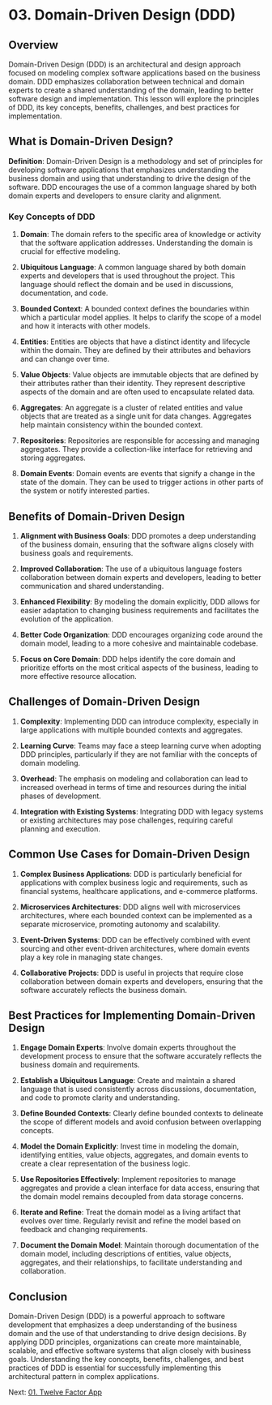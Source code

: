 # 03. Domain-Driven Design (DDD)

## Overview

Domain-Driven Design (DDD) is an architectural and design approach focused on modeling complex software applications based on the business domain. DDD emphasizes collaboration between technical and domain experts to create a shared understanding of the domain, leading to better software design and implementation. This lesson will explore the principles of DDD, its key concepts, benefits, challenges, and best practices for implementation.

## What is Domain-Driven Design?

**Definition**: Domain-Driven Design is a methodology and set of principles for developing software applications that emphasizes understanding the business domain and using that understanding to drive the design of the software. DDD encourages the use of a common language shared by both domain experts and developers to ensure clarity and alignment.

### Key Concepts of DDD

1. **Domain**: The domain refers to the specific area of knowledge or activity that the software application addresses. Understanding the domain is crucial for effective modeling.

2. **Ubiquitous Language**: A common language shared by both domain experts and developers that is used throughout the project. This language should reflect the domain and be used in discussions, documentation, and code.

3. **Bounded Context**: A bounded context defines the boundaries within which a particular model applies. It helps to clarify the scope of a model and how it interacts with other models.

4. **Entities**: Entities are objects that have a distinct identity and lifecycle within the domain. They are defined by their attributes and behaviors and can change over time.

5. **Value Objects**: Value objects are immutable objects that are defined by their attributes rather than their identity. They represent descriptive aspects of the domain and are often used to encapsulate related data.

6. **Aggregates**: An aggregate is a cluster of related entities and value objects that are treated as a single unit for data changes. Aggregates help maintain consistency within the bounded context.

7. **Repositories**: Repositories are responsible for accessing and managing aggregates. They provide a collection-like interface for retrieving and storing aggregates.

8. **Domain Events**: Domain events are events that signify a change in the state of the domain. They can be used to trigger actions in other parts of the system or notify interested parties.

## Benefits of Domain-Driven Design

1. **Alignment with Business Goals**: DDD promotes a deep understanding of the business domain, ensuring that the software aligns closely with business goals and requirements.

2. **Improved Collaboration**: The use of a ubiquitous language fosters collaboration between domain experts and developers, leading to better communication and shared understanding.

3. **Enhanced Flexibility**: By modeling the domain explicitly, DDD allows for easier adaptation to changing business requirements and facilitates the evolution of the application.

4. **Better Code Organization**: DDD encourages organizing code around the domain model, leading to a more cohesive and maintainable codebase.

5. **Focus on Core Domain**: DDD helps identify the core domain and prioritize efforts on the most critical aspects of the business, leading to more effective resource allocation.

## Challenges of Domain-Driven Design

1. **Complexity**: Implementing DDD can introduce complexity, especially in large applications with multiple bounded contexts and aggregates.

2. **Learning Curve**: Teams may face a steep learning curve when adopting DDD principles, particularly if they are not familiar with the concepts of domain modeling.

3. **Overhead**: The emphasis on modeling and collaboration can lead to increased overhead in terms of time and resources during the initial phases of development.

4. **Integration with Existing Systems**: Integrating DDD with legacy systems or existing architectures may pose challenges, requiring careful planning and execution.

## Common Use Cases for Domain-Driven Design

1. **Complex Business Applications**: DDD is particularly beneficial for applications with complex business logic and requirements, such as financial systems, healthcare applications, and e-commerce platforms.

2. **Microservices Architectures**: DDD aligns well with microservices architectures, where each bounded context can be implemented as a separate microservice, promoting autonomy and scalability.

3. **Event-Driven Systems**: DDD can be effectively combined with event sourcing and other event-driven architectures, where domain events play a key role in managing state changes.

4. **Collaborative Projects**: DDD is useful in projects that require close collaboration between domain experts and developers, ensuring that the software accurately reflects the business domain.

## Best Practices for Implementing Domain-Driven Design

1. **Engage Domain Experts**: Involve domain experts throughout the development process to ensure that the software accurately reflects the business domain and requirements.

2. **Establish a Ubiquitous Language**: Create and maintain a shared language that is used consistently across discussions, documentation, and code to promote clarity and understanding.

3. **Define Bounded Contexts**: Clearly define bounded contexts to delineate the scope of different models and avoid confusion between overlapping concepts.

4. **Model the Domain Explicitly**: Invest time in modeling the domain, identifying entities, value objects, aggregates, and domain events to create a clear representation of the business logic.

5. **Use Repositories Effectively**: Implement repositories to manage aggregates and provide a clean interface for data access, ensuring that the domain model remains decoupled from data storage concerns.

6. **Iterate and Refine**: Treat the domain model as a living artifact that evolves over time. Regularly revisit and refine the model based on feedback and changing requirements.

7. **Document the Domain Model**: Maintain thorough documentation of the domain model, including descriptions of entities, value objects, aggregates, and their relationships, to facilitate understanding and collaboration.

## Conclusion

Domain-Driven Design (DDD) is a powerful approach to software development that emphasizes a deep understanding of the business domain and the use of that understanding to drive design decisions. By applying DDD principles, organizations can create more maintainable, scalable, and effective software systems that align closely with business goals. Understanding the key concepts, benefits, challenges, and best practices of DDD is essential for successfully implementing this architectural pattern in complex applications.

Next: [01. Twelve Factor App](../03-best-practices/01-twelve-factor-app.md)
